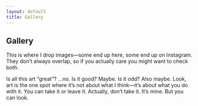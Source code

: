 ```yaml
---
layout: default
title: Gallery
---
```


<section class="deco-card">
  <span class="corner tl" aria-hidden="true"></span>
  <span class="corner tr" aria-hidden="true"></span>
  <span class="corner bl" aria-hidden="true"></span>
  <span class="corner br" aria-hidden="true"></span>

  <h2>Gallery</h2>
    <p>
    This is where I drop images—some end up here, some end up on Instagram. 
    They don’t always overlap, so if you actually care you might want to check both.  
  </p>
  <p>
    Is all this art “great”? …no. Is it good? Maybe. Is it odd? Also maybe.  
    Look, art is the one spot where it’s not about what I think—it’s about what you do with it. 
    You can take it or leave it. Actually, don’t take it. It’s mine. But you can look.  
  </p>
</section>
